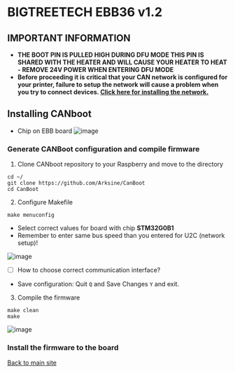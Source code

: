 # BIGTREETECH EBB36 v1.2 
## IMPORTANT INFORMATION
* **THE BOOT PIN IS PULLED HIGH DURING DFU MODE THIS PIN IS SHARED WITH THE HEATER AND WILL CAUSE YOUR HEATER TO HEAT - REMOVE 24V POWER WHEN ENTERING DFU MODE**
* **Before proceeding it is critical that your CAN network is configured for your printer, failure to setup the network will cause a problem when you try to connect devices. [Click here for installing the network.](can_network.md)**

## Installing CANboot
* Chip on EBB board
![image](https://user-images.githubusercontent.com/5571703/210181066-093cb59a-13f4-43e1-a7fb-6ce9342ede84.png)

### Generate CANBoot configuration and compile firmware
1. Clone CANboot repository to your Raspberry and move to the directory
```
cd ~/
git clone https://github.com/Arksine/CanBoot
cd CanBoot
```
2. Configure Makefile
```
make menuconfig
```
* Select correct values for board with chip **STM32G0B1**
* Remember to enter same bus speed than you entered for U2C (network setup)!

![image](https://user-images.githubusercontent.com/5571703/210181316-fa95f903-4438-48a8-a8a1-6a1f32ddc0c9.png)

* [ ] How to choose correct communication interface?

* Save configuration: Quit ```Q``` and Save Changes ```Y``` and exit.

3. Compile the firmware
```
make clean
make
```

![image](https://user-images.githubusercontent.com/5571703/210181767-25d94f9c-9fa8-422e-8ac5-367635dd05c8.png)

### Install the firmware to the board


[Back to main site](README.md)
